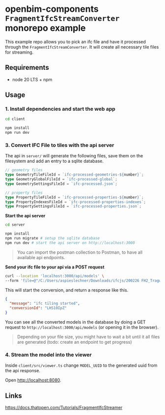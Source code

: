 # openbim-components `FragmentIfcStreamConverter` monorepo example

This example repo allows you to pick an ifc file and have it processed through the `FragmentIfcStreamConverter`. It will create all necessary tile files for streaming.

## Requirements

- node 20 LTS + npm

## Usage

### 1. Install dependencies and start the web app

```bash
cd client
```

```bash
npm install
npm run dev
```

### 3. Convert IFC File to tiles with the api server

The api in `server/` will generate the following files, save them on the filesystem and add an entry to a sqlite database.

```ts
// geometry files
type GeometryTileFileId = `ifc-processed-geometries-${number}`;
type GeometryGlobalFileId = `ifc-processed-global`;
type GeometrySettingsFileId = `ifc-processed.json`;

// property files
type PropertyTileFileId = `ifc-processed-properties-${number}`;
type PropertyIndexesFileId = `ifc-processed-properties-indexes`;
type PropertySettingsFileId = `ifc-processed-properties.json`;
```

**Start the api server**

```bash
cd server
```

```bash
npm install
npm run migrate # setup the sqlite database
npm run dev # start the api server on http://localhost:3000
```

> You can import the postman collection to Postman, to have all available api endpoints.

**Send your ifc file to your api via a POST request**

```bash
curl --location 'localhost:3000/api/models' \
--form 'file=@"/C:/Users/aspieslechner/Downloads/ifcjs/200226 FH2_Tragwerk IFC4 Design.ifc"'
```

This will start the conversion, and return a response like this.

```json
{
  "message": "ifc tiling started",
  "conversionId": "LHS10IpZ"
}
```

You can see all the converted models in the database by doing a GET request to `http://localhost:3000/api/models` (or opening it in the browser).

> Depending on your file size, you might have to wait a bit until it all files are generated (todo: create an endpoint to get progress)

### 4. Stream the model into the viewer

Inside `client/src/viewer.ts` change `MODEL_UUID` to the generated uuid from the api response.

Open [http://localhost:8080](http://localhost:8080).

## Links

https://docs.thatopen.com/Tutorials/FragmentIfcStreamer
